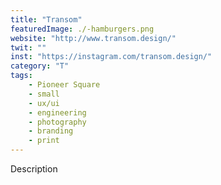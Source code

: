 ```yaml
---
title: "Transom"
featuredImage: ./-hamburgers.png
website: "http://www.transom.design/"
twit: ""
inst: "https://instagram.com/transom.design/"
category: "T"
tags:
    - Pioneer Square
    - small
    - ux/ui
    - engineering
    - photography
    - branding
    - print
---
```


Description
